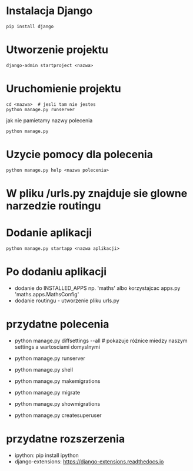 # Instalacja Django

    pip install django

# Utworzenie projektu

    django-admin startproject <nazwa>

# Uruchomienie projektu

    cd <nazwa>  # jesli tam nie jestes
    python manage.py runserver

jak nie pamietamy nazwy polecenia

    python manage.py

# Uzycie pomocy dla polecenia

    python manage.py help <nazwa polecenia>

# W pliku <nazwa>/urls.py znajduje sie glowne narzedzie routingu

# Dodanie aplikacji

    python manage.py startapp <nazwa aplikacji>

# Po dodaniu aplikacji

- dodanie do INSTALLED_APPS 
    np. 'maths' albo korzystajcac apps.py 'maths.apps.MathsConfig'
- dodanie routingu - utworzenie pliku urls.py


# przydatne polecenia

- python manage.py diffsettings --all   # pokazuje różnice miedzy naszym settings a wartosciami domyslnymi
- python manage.py runserver
- python manage.py shell

- python manage.py makemigrations
- python manage.py migrate

- python manage.py showmigrations

- python manage.py createsuperuser

# przydatne rozszerzenia

- ipython: pip install ipython
- django-extensions: https://django-extensions.readthedocs.io